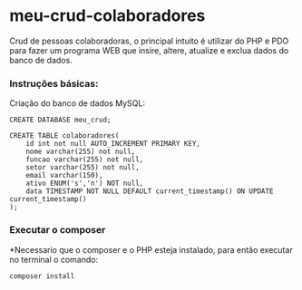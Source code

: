# meu-crud-colaboradores
Crud de pessoas colaboradoras, o principal intuito é utilizar do PHP e PDO para fazer um programa WEB que insire, altere, atualize e exclua dados do banco de dados.

### Instruções básicas:

Criação do banco de dados MySQL:
```
CREATE DATABASE meu_crud;

CREATE TABLE colaboradores(
	id int not null AUTO_INCREMENT PRIMARY KEY, 
    nome varchar(255) not null,
    funcao varchar(255) not null,
    setor varchar(255) not null,
    email varchar(150),
    ativo ENUM('s','n') NOT null,
    data TIMESTAMP NOT NULL DEFAULT current_timestamp() ON UPDATE current_timestamp()
);
```
### Executar o composer

*Necessario que o composer e o PHP esteja instalado, para então executar no terminal o comando:

```
composer install
```
